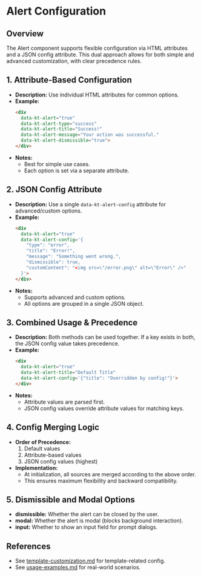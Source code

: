# Alert Configuration

## Overview
The Alert component supports flexible configuration via HTML attributes and a JSON config attribute. This dual approach allows for both simple and advanced customization, with clear precedence rules.

## 1. Attribute-Based Configuration
- **Description:** Use individual HTML attributes for common options.
- **Example:**
  ```html
  <div
    data-kt-alert="true"
    data-kt-alert-type="success"
    data-kt-alert-title="Success!"
    data-kt-alert-message="Your action was successful."
    data-kt-alert-dismissible="true">
  </div>
  ```
- **Notes:**
  - Best for simple use cases.
  - Each option is set via a separate attribute.

## 2. JSON Config Attribute
- **Description:** Use a single `data-kt-alert-config` attribute for advanced/custom options.
- **Example:**
  ```html
  <div
    data-kt-alert="true"
    data-kt-alert-config='{
      "type": "error",
      "title": "Error!",
      "message": "Something went wrong.",
      "dismissible": true,
      "customContent": "<img src=\"/error.png\" alt=\"Error\" />"
    }'>
  </div>
  ```
- **Notes:**
  - Supports advanced and custom options.
  - All options are grouped in a single JSON object.

## 3. Combined Usage & Precedence
- **Description:** Both methods can be used together. If a key exists in both, the JSON config value takes precedence.
- **Example:**
  ```html
  <div
    data-kt-alert="true"
    data-kt-alert-title="Default Title"
    data-kt-alert-config='{"title": "Overridden by config!"}'>
  </div>
  ```
- **Notes:**
  - Attribute values are parsed first.
  - JSON config values override attribute values for matching keys.

## 4. Config Merging Logic
- **Order of Precedence:**
  1. Default values
  2. Attribute-based values
  3. JSON config values (highest)
- **Implementation:**
  - At initialization, all sources are merged according to the above order.
  - This ensures maximum flexibility and backward compatibility.

## 5. Dismissible and Modal Options
- **dismissible:** Whether the alert can be closed by the user.
- **modal:** Whether the alert is modal (blocks background interaction).
- **input:** Whether to show an input field for prompt dialogs.

## References
- See [template-customization.md](./template-customization.md) for template-related config.
- See [usage-examples.md](./usage-examples.md) for real-world scenarios.